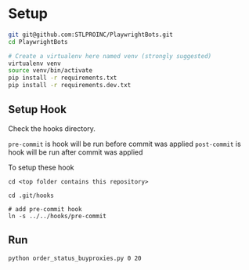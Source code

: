 # Setup

```bash
git git@github.com:STLPROINC/PlaywrightBots.git
cd PlaywrightBots

# Create a virtualenv here named venv (strongly suggested)
virtualenv venv
source venv/bin/activate
pip install -r requirements.txt
pip install -r requirements.dev.txt
```
## Setup Hook

Check the hooks directory.

`pre-commit` is hook will be run before commit was applied
`post-commit` is hook will be run after commit was applied

To setup these hook

```
cd <top folder contains this repository>

cd .git/hooks

# add pre-commit hook
ln -s ../../hooks/pre-commit
```

## Run

`python order_status_buyproxies.py 0 20`
